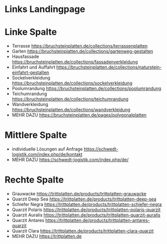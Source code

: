 # Links Landingpage

#  Linke Spalte
- Terrasse
https://bruchsteinplatten.de/collections/terrassenplatten
- Garten
https://bruchsteinplatten.de/collections/gartenweg-gestalten
- Hausfassade https://bruchsteinplatten.de/collections/fassadenverkleidung
- Einfahrt und Auffahrt https://bruchsteinplatten.de/collections/naturstein-einfahrt-gestalten
- Sockelverkleidung https://bruchsteinplatten.de/collections/sockelverkleidung
- Poolumrandung https://bruchsteinplatten.de/collections/poolumrandung
- Teichumrandung https://bruchsteinplatten.de/collections/teichumrandung
- Wandverkleidung https://bruchsteinplatten.de/collections/wandverkleidung
- MEHR DAZU https://bruchsteinplatten.de/pages/polygonalplatten
 
# Mittlere Spalte
- individuelle Lösungen auf Anfrage https://schwedt-logistik.com/index.php/de/kontakt
- MEHR DAZU https://schwedt-logistik.com/index.php/de/
 
# Rechte Spalte
- Grauwacke https://trittplatten.de/products/trittplatten-grauwacke
- Quarzit Deep Sea https://trittplatten.de/products/trittplatten-deep-sea 
- Schiefer Negra https://trittplatten.de/products/trittplatten-schiefer-negra 
- Quarzit Polaris https://trittplatten.de/products/trittplatten-polaris-quarzit 
- Quarzit Auralis https://trittplatten.de/products/trittplatten-quarzit-auralis 
 - Quarzit Antares https://trittplatten.de/products/trittplatten-antares-quarzit 
 - Quarzit Clara https://trittplatten.de/products/trittplatten-clara-quarzit
- MEHR DAZU https://trittplatten.de